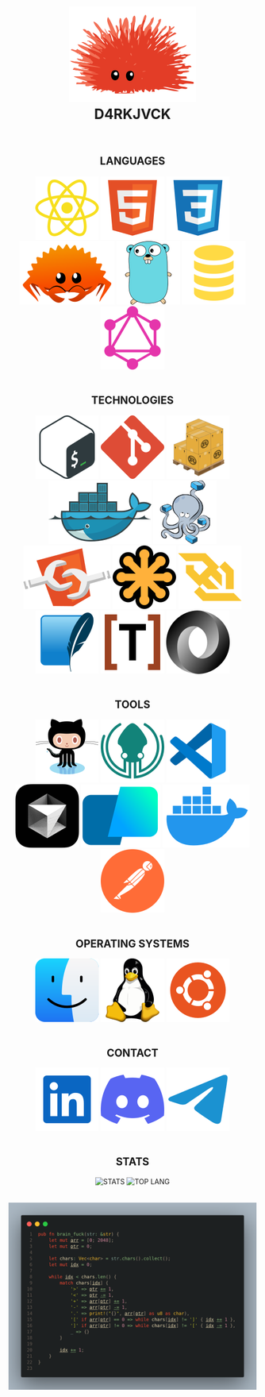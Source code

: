 <h1 align=center >
  <img alt="Ferris" src="./icons/unsafe.svg">
  <br>
  D4RKJVCK
</h1>
<br>

<!-- LANGUAGES -->
<section align=center>
  <h2>LANGUAGES</h2>
  <a href="https://developer.mozilla.org/en-US/docs/Web/JavaScript"><img src="./icons/javascript.svg" alt="JS"></a>
  <a href="https://developer.mozilla.org/en-US/docs/Web/HTML"><img src="./icons/html.svg" alt="HTML"></a>
  <a href="https://developer.mozilla.org/en-US/docs/Web/CSS"><img src="./icons/css.svg" alt="CSS"></a>
  <a href="https://www.rust-lang.org"><img src="./icons/ferris.svg" alt="RUST"></a>
  <a href="https://go.dev"><img src="./icons/gopher.svg" alt="GO"></a>
  <a href="https://sql.sh/"><img src="./icons/sql.svg" alt="SQL"></a>
  <a href="https://graphql.org"><img src="./icons/graphql.svg" alt="GRAPHQL"></a>
</section>
<br>

<!-- TECHNOLOGIES -->
<section align=center>
  <h2>TECHNOLOGIES</h2>
  <a href="https://www.gnu.org/software/bash/manual/bash.html"><img src="./icons/bash.svg" alt="BASH"></a>
  <a href="https://git-scm.com/"><img src="./icons/git.svg" alt="GIT"></a>
  <a href="https://doc.rust-lang.org/cargo/"><img src="./icons/cargo.svg" alt="CARGO"></a>
  <a href="https://www.docker.com/"><img src="./icons/docker.svg" alt="DOCKER"></a>
  <a href="https://docs.docker.com/compose/"><img src="./icons/compose.svg" alt="COMPOSE"></a>
  <a href="https://developer.mozilla.org/fr/docs/Web/API/Web_components"><img src="./icons/components.svg" alt="COMPONENTS"></a>
  <a href="https://developer.mozilla.org/en-US/docs/Web/SVG"><img src="./icons/svg.svg" alt="SVG"></a>
  <a href="https://developer.mozilla.org/en-US/docs/Web/API/WebSocket"><img src="./icons/websocket.svg" alt="WEBSOCKET"></a>
  <a href="https://sqlite.org/"><img src="./icons/sqlite.svg" alt="SQLITE"></a>
  <a href="https://toml.io/en/"><img src="./icons/toml.svg" alt="TOML"></a>
  <a href="https://www.json.org/json-en.html"><img src="./icons/json.svg" alt="JSON"></a>
</section>
<br>

<!-- TOOLS -->
<section align=center>
  <h2>TOOLS</h2>
  <a href=""><img src="./icons/github.svg" alt="GITHUB"></a>
  <a href=""><img src="./icons/gitkraken.svg" alt="KRAKEN"></a>
  <a href=""><img src="./icons/vscode.svg" alt="VSCODE"></a>
  <a href=""><img src="./icons/cursor.svg" alt="CURSOR"></a>
  <a href=""><img src="./icons/warp.svg" alt="WARP"></a>
  <a href=""><img src="./icons/desktop.svg" alt="DESKTOP"></a>
  <a href=""><img src="./icons/postman.svg" alt="POSTMAN"></a>
</section>
<br>

<!-- OPERATING SYSTEM -->
<section align=center>
  <h2>OPERATING SYSTEMS</h2>
  <a href=""><img src="./icons/macos.svg" alt="MACOS"></a>
  <a href=""><img src="./icons/tux.svg" alt="LINUX"></a>
  <a href=""><img src="./icons/ubuntu.svg" alt="UBUNTU"></a>
</section>
<br>

<!-- CONTACT -->
<section align=center>
  <h2>CONTACT</h2>
  <a href="https://www.linkedin.com/in/d4rkjvck"><img src="./icons/linked_in.svg" alt="LINKEDIN"></a>
  <a href=""><img src="./icons/discord.svg" alt="DISCORD"></a>
  <a href=""><img src="./icons/telegram.svg" alt="TELEGRAM"></a>
</section>
<br>

<!-- STATS -->
<section align=center>
  <h2>STATS</h2>
  <img height="250" align=center src="https://github-readme-stats.vercel.app/api?username=d4rkjvck&show_icons=true&theme=transparent" alt="STATS">
  <img height="250" align=center src="https://github-readme-stats.vercel.app/api/top-langs/?username=d4rkjvck&layout=compact&theme=transparent" alt="TOP LANG">
</section>
<br>

<br>
<div align=center>
  <img alt="brain_fuck" src="./brain_fuck.png" width="500px">
</div>
